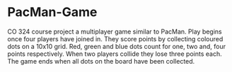 # PacMan-Game
CO 324 course project
a multiplayer game similar to PacMan.
Play begins once four players have joined in. 
They score points by collecting coloured dots on a 10x10 grid. 
Red, green and blue dots count for one, two and, four points respectively.
When two players collide they lose three points each. 
The game ends when all dots on the board have been collected.
